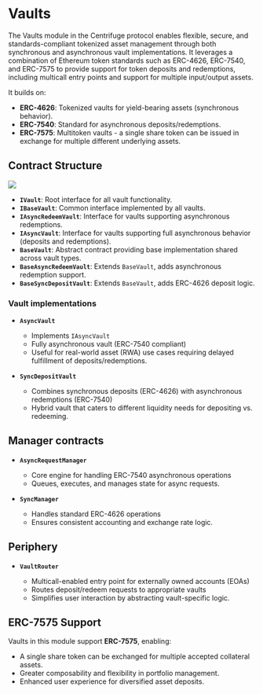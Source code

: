 # Vaults

The Vaults module in the Centrifuge protocol enables flexible, secure, and standards-compliant tokenized asset management through both synchronous and asynchronous vault implementations. It leverages a combination of Ethereum token standards such as ERC-4626, ERC-7540, and ERC-7575 to provide support for token deposits and redemptions, including multicall entry points and support for multiple input/output assets.

It builds on:

* **ERC-4626**: Tokenized vaults for yield-bearing assets (synchronous behavior).
* **ERC-7540**: Standard for asynchronous deposits/redemptions.
* **ERC-7575**: Multitoken vaults - a single share token can be issued in exchange for multiple different underlying assets.

## Contract Structure

![](https://docs.centrifuge.io/assets/images/vaults-4c0c58a83576befe733f3ea40c6d6ab5.png)

* **`IVault`**: Root interface for all vault functionality.
* **`IBaseVault`**: Common interface implemented by all vaults.
* **`IAsyncRedeemVault`**: Interface for vaults supporting asynchronous redemptions.
* **`IAsyncVault`**: Interface for vaults supporting full asynchronous behavior (deposits and redemptions).
* **`BaseVault`**: Abstract contract providing base implementation shared across vault types.
* **`BaseAsyncRedeemVault`**: Extends `BaseVault`, adds asynchronous redemption support.
* **`BaseSyncDepositVault`**: Extends `BaseVault`, adds ERC-4626 deposit logic.

### Vault implementations

* **`AsyncVault`**

  * Implements `IAsyncVault`
  * Fully asynchronous vault (ERC-7540 compliant)
  * Useful for real-world asset (RWA) use cases requiring delayed fulfillment of deposits/redemptions.

* **`SyncDepositVault`**

  * Combines synchronous deposits (ERC-4626) with asynchronous redemptions (ERC-7540)
  * Hybrid vault that caters to different liquidity needs for depositing vs. redeeming.

## Manager contracts

* **`AsyncRequestManager`**

  * Core engine for handling ERC-7540 asynchronous operations
  * Queues, executes, and manages state for async requests.

* **`SyncManager`**

  * Handles standard ERC-4626 operations
  * Ensures consistent accounting and exchange rate logic.

## Periphery

* **`VaultRouter`**

  * Multicall-enabled entry point for externally owned accounts (EOAs)
  * Routes deposit/redeem requests to appropriate vaults
  * Simplifies user interaction by abstracting vault-specific logic.

## ERC-7575 Support

Vaults in this module support **ERC-7575**, enabling:

* A single share token can be exchanged for multiple accepted collateral assets.
* Greater composability and flexibility in portfolio management.
* Enhanced user experience for diversified asset deposits.
